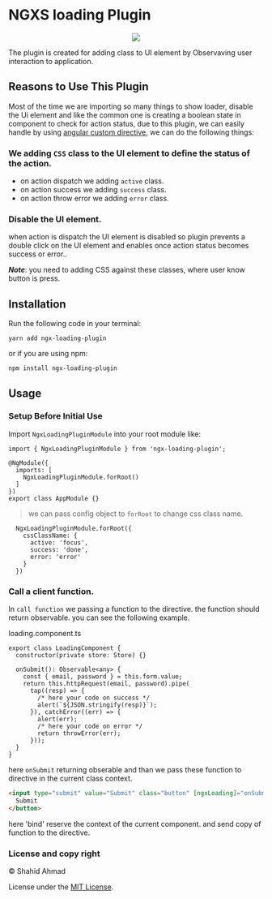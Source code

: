 # NGXS loading Plugin

<p align="center">
  <a href="https://twitter.com/__bangash"><img src="https://img.shields.io/twitter/follow/__bangash.svg?label=Follow"/></a>
</p>

The plugin is created for adding class to UI element by Observaving user interaction to application.

## Reasons to Use This Plugin

Most of the time we are importing so many things to show loader, disable the Ui element and like the common one is creating a boolean state in component
to check for action status, due to this plugin, we can easily handle by using [angular custom directive](https://angular.io/guide/attribute-directives), we can do the following things:

### We adding `CSS` class to the UI element to define the status of the action.

- on action dispatch we adding `active` class.
- on action success we adding `success` class.
- on action throw error we adding `error` class.

### Disable the UI element.

when action is dispatch the UI element is disabled so plugin prevents a double click on the UI element and enables once action status becomes success or error..

**_Note_**: you need to adding CSS against these classes, where user know button is press.

## Installation

Run the following code in your terminal:

```
yarn add ngx-loading-plugin
```

or if you are using npm:

```
npm install ngx-loading-plugin
```

## Usage

### Setup Before Initial Use

Import `NgxLoadingPluginModule` into your root module like:

```TS
import { NgxLoadingPluginModule } from 'ngx-loading-plugin';

@NgModule({
  imports: [
    NgxLoadingPluginModule.forRoot()
  ]
})
export class AppModule {}
```

> we can pass config object to `forRoot` to change css class name.

```TS
  NgxLoadingPluginModule.forRoot({
    cssClassName: {
      active: 'focus',
      success: 'done',
      error: 'error'
    }
  })
```

### Call a client function.

In `call function` we passing a function to the directive. the function should return observable. you can see the following example.

loading.component.ts

```TS
export class LoadingComponent {
  constructor(private store: Store) {}

  onSubmit(): Observable<any> {
    const { email, password } = this.form.value;
    return this.httpRequest(email, password).pipe(
      tap((resp) => {
        /* here your code on success */
        alert(`${JSON.stringify(resp)}`);
      }), catchError((err) => {
        alert(err);
        /* here your code on error */
        return throwError(err);
      }));
  }
}
```

here `onSubmit` returning obserable and than we pass these function to directive in the current class context.

```html
<input type="submit" value="Submit" class="button" [ngxLoading]="onSubmit.bind(this)">
  Submit
</button>
```

here 'bind' reserve the context of the current component. and send copy of function to the directive.

### License and copy right

&copy; Shahid Ahmad

License under the [MIT License](LICENSE).
